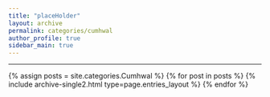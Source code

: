 ```yaml
---
title: "placeHolder"
layout: archive
permalink: categories/cumhwal
author_profile: true
sidebar_main: true
---
```


<!-- 공백이 포함되어 있는 카테고리 이름의 경우 site.categories['a b c'] 이런식으로! -->

***

{% assign posts = site.categories.Cumhwal %}
{% for post in posts %} {% include archive-single2.html type=page.entries_layout %} {% endfor %}